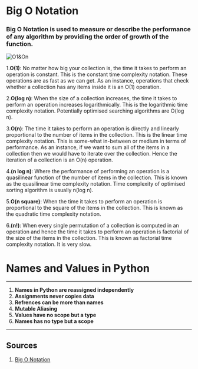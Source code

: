 # Big O Notation

### Big O Notation is used to measure or describe the performance of any algorithm by providing the order of growth of the function.
  ![O1&On](https://miro.medium.com/max/581/1*YKanRKXFdrQOIM8BrL3Q7Q.png)



1.**O(1)**: No matter how big your collection is, the time it takes to perform an operation is constant. This is the constant time complexity notation. These operations are as fast as we can get. As an instance, operations that check whether a collection has any items inside it is an O(1) operation.

2.**O(log n)**: When the size of a collection increases, the time it takes to perform an operation increases logarithmically. This is the logarithmic time complexity notation. Potentially optimised searching algorithms are O(log n).

3.**O(n)**: The time it takes to perform an operation is directly and linearly proportional to the number of items in the collection. This is the linear time complexity notation. This is some-what in-between or medium in terms of performance. As an instance, if we want to sum all of the items in a collection then we would have to iterate over the collection. Hence the iteration of a collection is an O(n) operation.

4.**(n log n)**: Where the performance of performing an operation is a quasilinear function of the number of items in the collection. This is known as the quasilinear time complexity notation. Time complexity of optimised sorting algorithm is usually n(log n).

5.**O(n square)**: When the time it takes to perform an operation is proportional to the square of the items in the collection. This is known as the quadratic time complexity notation.

6.**(n!)**: When every single permutation of a collection is computed in an operation and hence the time it takes to perform an operation is factorial of the size of the items in the collection. This is known as factorial time complexity notation. It is very slow.

# Names and Values in Python
----------------------------------


1. **Names in Python are reassigned independently**
2. **Assignments never copies data**
3. **Refrences can be more than names**
4. **Mutable Aliasing**
5. **Values have no scope but a type**
6. **Names has no type but a scope** 
----------------------------------

## Sources 
 1. [Big O Notation](https://medium.com/fintechexplained/time-complexities-of-python-data-structures-ddb7503790ef)